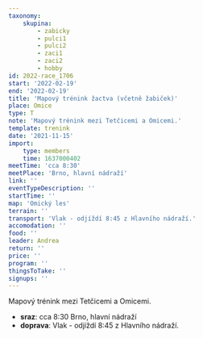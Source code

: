 ```yaml
---
taxonomy:
    skupina:
        - zabicky
        - pulci1
        - pulci2
        - zaci1
        - zaci2
        - hobby
id: 2022-race_1706
start: '2022-02-19'
end: '2022-02-19'
title: 'Mapový trénink žactva (včetně žabiček)'
place: Omice
type: T
note: 'Mapový trénink mezi Tetčicemi a Omicemi.'
template: trenink
date: '2021-11-15'
import:
    type: members
    time: 1637000402
meetTime: 'cca 8:30'
meetPlace: 'Brno, hlavní nádraží'
link: ''
eventTypeDescription: ''
startTime: ''
map: 'Omický les'
terrain: ''
transport: 'Vlak - odjíždí 8:45 z Hlavního nádraží.'
accomodation: ''
food: ''
leader: Andrea
return: ''
price: ''
program: ''
thingsToTake: ''
signups: ''
---
```


Mapový trénink mezi Tetčicemi a Omicemi.
* **sraz**: cca 8:30 Brno, hlavní nádraží
* **doprava**: Vlak - odjíždí 8:45 z Hlavního nádraží.
